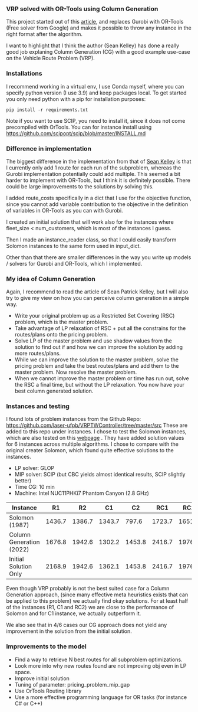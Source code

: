 ### VRP solved with OR-Tools using Column Generation
This project started out of this [article](https://medium.com/@sean-patrick-kelley/how-to-implement-column-generation-for-vehicle-routing-bdb8027c957f), 
and replaces Gurobi with OR-Tools (Free solver from Google) and makes it possible to throw any instance in the right format after the algorithm.

I want to highlight that I think the author (Sean Kelley) has done a really good job explaning Column Generation (CG) with a good example use-case on the Vehicle Route Problem (VRP).

### Installations
I recommend working in a virtual env, I use Conda myself, where you can specify python version (I use 3.9) and keep packages local.
To get started you only need python with a pip for installation purposes:

```
pip install -r requirements.txt
```

Note if you want to use SCIP, you need to install it, since it does not come precompiled with OrTools.
You can for instance install using https://github.com/scipopt/scip/blob/master/INSTALL.md

### Difference in implementation
The biggest difference in the implementation from that of [Sean Kelley](https://medium.com/@sean-patrick-kelley/how-to-implement-column-generation-for-vehicle-routing-bdb8027c957f) is that I currently only add 1 route for each run of the subproblem, whereas 
the Gurobi implementation potentially could add multiple. This seemed a bit harder to implement with OR-Tools, but I think
 it is definitely possible. There could be large improvements to the solutions by solving this.

I added route_costs specifically in a dict that I use for the objective function, since you cannot add variable contribution
to the objective in the definition of variables in OR-Tools as you can with Gurobi.

I created an initial solution that will work also for the instances where fleet_size < num_customers, which is most of the instances I guess.

Then I made an instance_reader class, so that I could easily transform Solomon instances to the same form used in input_dict.

Other than that there are smaller differences in the way you write up models / solvers for Gurobi and OR-Tools, which I implemented.


### My idea of Column Generation
Again, I recommend to read the article of Sean Patrick Kelley, but I will also try to give my view on how you can perceive column generation in a simple way.
* Write your original problem up as a Restricted Set Covering (RSC) problem, which is the master problem.
* Take advantage of LP relaxation of RSC + put all the constrains for the routes/plans onto the pricing problem.
* Solve LP of the master problem and use shadow values from the solution to find out if and how we can improve the solution by adding more routes/plans.
* While we can improve the solution to the master problem, solve the pricing problem and take the best routes/plans and add them to the master problem. Now resolve the master problem.
* When we cannot improve the master problem or time has run out, solve the RSC a final time, but without the LP relaxation. You now have your best column generated solution.

### Instances and testing
I found lots of problem instances from the Github Repo: https://github.com/laser-ufpb/VRPTWController/tree/master/src
These are added to this repo under instances. I chose to test the Solomon instances, which are also tested on this [webpage](http://www.bernabe.dorronsoro.es/vrp/index.html?/results/resultsSolom.htm)
. They have added solution values for 6 instances across multiple algorithms. I chose to compare with the original creater Solomon, which found quite effective solutions to the instances.

* LP solver: GLOP
* MIP solver: SCIP (but CBC yields almost identical results, SCIP slightly better)
* Time CG: 10 min
* Machine: Intel NUC11PHKi7 Phantom Canyon (2.8 GHz)

| Instance           | R1     | R2     | C1     | C2     | RC1    | RC2    | 
|--------------------|--------|--------|--------|--------|--------|--------| 
| Solomon (1987)     | 1436.7 | 1386.7 | 1343.7 | 797.6 | 1723.7 | 1651.1 | 
| Column Generation (2022) | 1676.8 | 1942.6 | 1302.2 | 1453.8 | 2416.7 | 1976.9 |
| Initial Solution Only | 2168.9 | 1942.6 | 1362.1 | 1453.8 | 2416.7 | 1976.9 |

Even though VRP probably is not the best suited case for a Column Generation approach, (since many effective meta 
heuristics exists that can be applied to this problem) we actually find okay solutions.
For at least half of the instances (R1, C1 and RC2) we are close to the performance of Solomon and for C1 instance, we actually outperform it.

We also see that in 4/6 cases our CG approach does not yield any improvement in the solution from the initial solution.

### Improvements to the model
* Find a way to retrieve N best routes for all subproblem optimizations.
* Look more into why new routes found are not improving obj even in LP space.
* Improve initial solution
* Tuning of parameter: pricing_problem_mip_gap
* Use OrTools Routing library
* Use a more effective programming language for OR tasks (for instance C# or C++)
